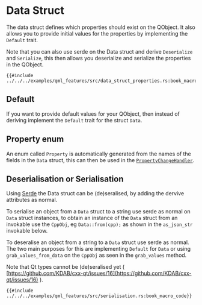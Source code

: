 <!--
SPDX-FileCopyrightText: 2021 Klarälvdalens Datakonsult AB, a KDAB Group company <info@kdab.com>
SPDX-FileContributor: Andrew Hayzen <andrew.hayzen@kdab.com>

SPDX-License-Identifier: MIT OR Apache-2.0
-->

# Data Struct

The data struct defines which properties should exist on the QObject. It also allows you to provide initial values for the properties by implementing the `Default` trait.

Note that you can also use serde on the Data struct and derive `Deserialize` and `Serialize`, this then allows you deserialize and serialize the properties in the QObject.

```rust,ignore,noplayground
{{#include ../../../examples/qml_features/src/data_struct_properties.rs:book_macro_code}}
```

## Default

If you want to provide default values for your QObject, then instead of deriving implement the `Default` trait for the struct `Data`.

## Property enum

An enum called `Property` is automatically generated from the names of the fields in the `Data` struct, this can then be used in the [`PropertyChangeHandler`](./handlers.md).

## Deserialisation or Serialisation

Using [Serde](https://serde.rs/) the Data struct can be (de)seralised, by adding the dervive attributes as normal.

To serialise an object from a `Data` struct to a string use serde as normal on `Data` struct instances, to obtain an instance of the `Data` struct from an invokable use the `CppObj`, eg `Data::from(cpp);` as shown in the `as_json_str` invokable below.

To deseralise an object from a string to a `Data` struct use serde as normal. The two main purposes for this are implementing `Default` for `Data` or using `grab_values_from_data` on the `CppObj` as seen in the `grab_values` method.

Note that Qt types cannot be (de)seralised yet ( [https://github.com/KDAB/cxx-qt/issues/16](https://github.com/KDAB/cxx-qt/issues/16) ).

```rust,ignore,noplayground
{{#include ../../../examples/qml_features/src/serialisation.rs:book_macro_code}}
```
